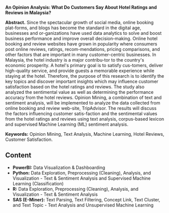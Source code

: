 **An Opinion Analysis: What Do Customers Say About Hotel Ratings and Reviews in Malaysia?**

**Abstract.** Since the spectacular growth of social media, online booking plat-forms, and blogs has become the standard in the digital age, businesses and or-ganizations have used data analytics to solve and boost business performance and improve overall decision-making. Online hotel booking and review websites have grown in popularity where consumers post online reviews, ratings, recom-mendations, pricing comparisons, and other factors that are important in many customer-centric businesses. In Malaysia, the hotel industry is a major contribu-tor to the country's economic prosperity. A hotel's primary goal is to satisfy cus-tomers, deliver high-quality service, and provide guests a memorable experience while staying at the hotel. Therefore, the purpose of this research is to identify the key topics and discover important insights which may influence customer satisfaction based on the hotel ratings and reviews. The study also analyzed the sentimental value as well as determining the performance accuracy from the hotel reviews. Opinion Mining, a combination of text and sentiment analysis, will be implemented to analyze the data collected from online booking and review web-site, TripAdvisor. The results will discuss the factors influencing customer satis-faction and the sentimental values from the hotel ratings and reviews using text analysis, corpus-based lexicon and supervised Machine Learning (ML) sentiment analysis.

**Keywords:** Opinion Mining, Text Analysis, Machine Learning, Hotel Reviews, Customer Satisfaction.
  

## Content

- **PowerBI:** Data Visualization & Dashboarding 
- **Python:** Data Exploration, Preprocessing (Cleaning), Analysis, and Visualization - Text & Sentiment Analysis and Supervised Machine Learning (Classification)
- **R:** Data Exploration, Preprocessing (Cleaning), Analysis, and Visualization - Text & Sentiment Analysis
- **SAS (E-Miner):** Text Parsing, Text Filtering, Concept Link, Text Cluster, and Text Topic - Text Analysis and Unsupervised Machine Learning 





